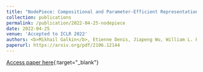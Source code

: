 ```yaml
---
title: "NodePiece: Compositional and Parameter-Efficient Representations of Large Knowledge Graphs"
collection: publications
permalink: /publication/2022-04-25-nodepiece
date: 2022-04-25
venue: 'Accepted to ICLR 2022'
authors: <b>Mikhail Galkin</b>, Etienne Denis, Jiapeng Wu, William L. Hamilton
paperurl: https://arxiv.org/pdf/2106.12144
---
```

[Access paper here](https://arxiv.org/pdf/2106.12144){:target="_blank"}
